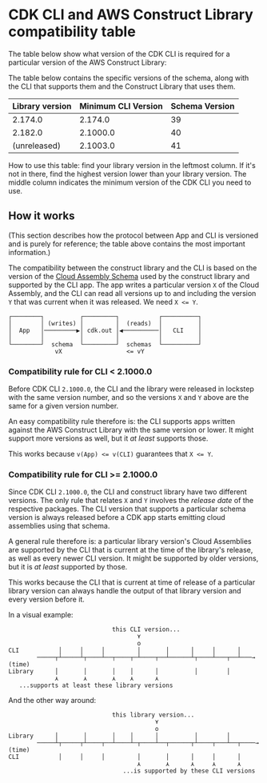 # CDK CLI and AWS Construct Library compatibility table

The table below show what version of the CDK CLI is required for a particular
version of the AWS Construct Library:

The table below contains the specific versions of the schema, along with the
CLI that supports them and the Construct Library that uses them.

| Library version | Minimum CLI Version | Schema Version |
|-----------------|---------------------|----------------|
| 2.174.0         | 2.174.0             |  39            |
| 2.182.0         | 2.1000.0            |  40            |
| (unreleased)    | 2.1003.0            |  41            |

How to use this table: find your library version in the leftmost column.
If it's not in there, find the highest version lower than your library version.
The middle column indicates the minimum version of the CDK CLI you need to use.

## How it works

(This section describes how the protocol between App and CLI is versioned and
is purely for reference; the table above contains the most important information.)

The compatibility between the construct library and the CLI is based on the
version of the [Cloud Assembly Schema](./packages/@aws-cdk/cloud-assembly-schema)
used by the construct library and supported by the CLI app. The app writes
a particular version `X` of the Cloud Assembly, and the CLI can read all versions
up to and including the version `Y` that was current when it was released. We
need `X <= Y`.

```
┌────────┐          ┌─────────┐           ┌──────────┐
│        │ (writes) │         │  (reads)  │          │
│  App   │─────────▶│ cdk.out │◀──────────│   CLI    │
│        │          │         │           │          │
└────────┘  schema  └─────────┘  schemas  └──────────┘
             vX                  <= vY
```

### Compatibility rule for CLI < 2.1000.0

Before CDK CLI `2.1000.0`, the CLI and the library were released in lockstep
with the same version number, and so the versions `X` and `Y` above are the
same for a given version number.

An easy compatibility rule therefore is: the CLI supports apps written against
the AWS Construct Library with the same version or lower. It might support more
versions as well, but it *at least* supports those.

This works because `v(App) <= v(CLI)` guarantees that `X <= Y`.

### Compatibility rule for CLI >= 2.1000.0

Since CDK CLI `2.1000.0`, the CLI and construct library have two different
versions. The only rule that relates `X` and `Y` involves the *release date* of
the respective packages. The CLI version that supports a particular schema version
is always released before a CDK app starts emitting cloud assemblies using
that schema.

A general rule therefore is: a particular library version's Cloud Assemblies
are supported by the CLI that is current at the time of the library's release,
as well as every newer CLI version. It might be supported by older versions, but
it is *at least* supported by those.

This works because the CLI that is current at time of release of a
particular library version can always handle the output of that library
version and every version before it.

In a visual example:

```
                             this CLI version...
                                    ⋎
                                    o
CLI           │     │     │         │       │      │     │      │
        ─────┬┴─────┴┬────┴──┬────┬─┴────┬──┴──────┴┬────┴───┬──┴───→ (time)
Library      │       │       │    │      │          │        │
             ⋏       ⋏       ⋏    ⋏      ⋏
   ...supports at least these library versions
```

And the other way around:

```
                             this library version...
                                         ⋎
                                         o
Library      │       │       │    │      │          │        │
        ─────┴┬─────┬┴────┬──┴────┴─┬────┴──┬──────┬┴────┬───┴──┬────→ (time)
CLI           │     │     │         │       │      │     │      │
                                    ⋏       ⋏      ⋏     ⋏      ⋏
                                ...is supported by these CLI versions
```
